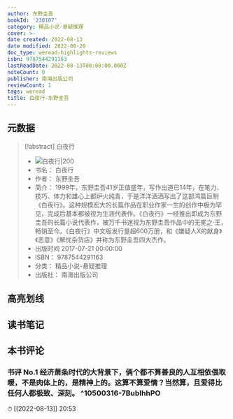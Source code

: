 ```yaml
---
author: 东野圭吾
bookId: '230107'
category: 精品小说-悬疑推理
cover: >-
date created: 2022-08-13
date modified: 2022-08-20
doc_type: weread-highlights-reviews
isbn: 9787544291163
lastReadDate: 2022-08-13T00:00:00.000Z
noteCount: 0
publisher: 南海出版公司
reviewCount: 1
tags: weread
title: 白夜行-东野圭吾
---
```


## 元数据

> [!abstract] 白夜行
> - ![ 白夜行|200](https://weread-1258476243.file.myqcloud.com/weread/cover/7/230107/t7_230107.jpg)
> - 书名： 白夜行
> - 作者： 东野圭吾
> - 简介： 1999年，东野圭吾41岁正值盛年，写作出道已14年，在笔力、技巧、体力和雄心上都炉火纯青，于是洋洋洒洒写出了这部鸿篇巨制《白夜行》。这种规模宏大的长篇作品在职业作家一生的创作中极为罕见，完成后基本都被视为生涯代表作。《白夜行》一经推出即成为东野圭吾的长篇小说代表作，被万千书迷视为东野圭吾作品中的无冕之·王，畅销至今。《白夜行》中文版发行量超600万册，和《嫌疑人X的献身》《恶意》《解忧杂货店》并称为东野圭吾四大杰作。
> - 出版时间 2017-07-21 00:00:00
> - ISBN： 9787544291163
> - 分类： 精品小说-悬疑推理
> - 出版社： 南海出版公司

## 高亮划线

## 读书笔记

## 本书评论

### 书评 No.1 经济萧条时代的大背景下，俩个都不算善良的人互相依偎取暖，不是肉体上的，是精神上的。这算不算爱情？当然算，且爱得比任何人都极致、深刻。 ^10500316-7BubIhhPO

⏱ [[2022-08-13]] 20:53
